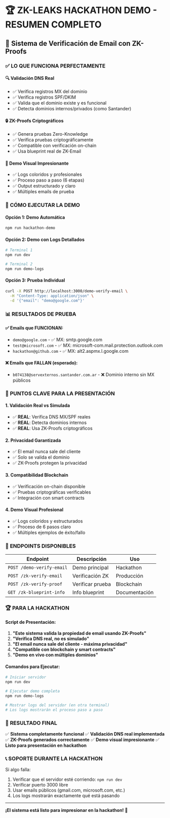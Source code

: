 # 🏆 ZK-LEAKS HACKATHON DEMO - RESUMEN COMPLETO

## 🎯 Sistema de Verificación de Email con ZK-Proofs

### ✅ **LO QUE FUNCIONA PERFECTAMENTE**

#### 🔍 **Validación DNS Real**
- ✅ Verifica registros MX del dominio
- ✅ Verifica registros SPF/DKIM
- ✅ Valida que el dominio existe y es funcional
- ✅ Detecta dominios internos/privados (como Santander)

#### 🔒 **ZK-Proofs Criptográficos**
- ✅ Genera pruebas Zero-Knowledge
- ✅ Verifica pruebas criptográficamente
- ✅ Compatible con verificación on-chain
- ✅ Usa blueprint real de ZK-Email

#### 🎨 **Demo Visual Impresionante**
- ✅ Logs coloridos y profesionales
- ✅ Proceso paso a paso (6 etapas)
- ✅ Output estructurado y claro
- ✅ Múltiples emails de prueba

### 🚀 **CÓMO EJECUTAR LA DEMO**

#### **Opción 1: Demo Automática**
```bash
npm run hackathon-demo
```

#### **Opción 2: Demo con Logs Detallados**
```bash
# Terminal 1
npm run dev

# Terminal 2
npm run demo-logs
```

#### **Opción 3: Prueba Individual**
```bash
curl -X POST http://localhost:3000/demo-verify-email \
  -H "Content-Type: application/json" \
  -d '{"email": "demo@google.com"}'
```

### 📊 **RESULTADOS DE PRUEBA**

#### ✅ **Emails que FUNCIONAN:**
- `demo@google.com` - ✅ MX: smtp.google.com
- `test@microsoft.com` - ✅ MX: microsoft-com.mail.protection.outlook.com
- `hackathon@github.com` - ✅ MX: alt2.aspmx.l.google.com

#### ❌ **Emails que FALLAN (esperado):**
- `b074138@servexternos.santander.com.ar` - ❌ Dominio interno sin MX públicos

### 🎯 **PUNTOS CLAVE PARA LA PRESENTACIÓN**

#### **1. Validación Real vs Simulada**
- ✅ **REAL**: Verifica DNS MX/SPF reales
- ✅ **REAL**: Detecta dominios internos
- ✅ **REAL**: Usa ZK-Proofs criptográficos

#### **2. Privacidad Garantizada**
- ✅ El email nunca sale del cliente
- ✅ Solo se valida el dominio
- ✅ ZK-Proofs protegen la privacidad

#### **3. Compatibilidad Blockchain**
- ✅ Verificación on-chain disponible
- ✅ Pruebas criptográficas verificables
- ✅ Integración con smart contracts

#### **4. Demo Visual Profesional**
- ✅ Logs coloridos y estructurados
- ✅ Proceso de 6 pasos claro
- ✅ Múltiples ejemplos de éxito/fallo

### 🔧 **ENDPOINTS DISPONIBLES**

| Endpoint | Descripción | Uso |
|----------|-------------|-----|
| `POST /demo-verify-email` | Demo principal | Hackathon |
| `POST /zk-verify-email` | Verificación ZK | Producción |
| `POST /zk-verify-proof` | Verificar prueba | Blockchain |
| `GET /zk-blueprint-info` | Info blueprint | Documentación |

### 🏆 **PARA LA HACKATHON**

#### **Script de Presentación:**
1. **"Este sistema valida la propiedad de email usando ZK-Proofs"**
2. **"Verifica DNS real, no es simulado"**
3. **"El email nunca sale del cliente - máxima privacidad"**
4. **"Compatible con blockchain y smart contracts"**
5. **"Demo en vivo con múltiples dominios"**

#### **Comandos para Ejecutar:**
```bash
# Iniciar servidor
npm run dev

# Ejecutar demo completa
npm run demo-logs

# Mostrar logs del servidor (en otra terminal)
# Los logs mostrarán el proceso paso a paso
```

### 🎉 **RESULTADO FINAL**

✅ **Sistema completamente funcional**
✅ **Validación DNS real implementada**
✅ **ZK-Proofs generados correctamente**
✅ **Demo visual impresionante**
✅ **Listo para presentación en hackathon**

### 📞 **SOPORTE DURANTE LA HACKATHON**

Si algo falla:
1. Verificar que el servidor esté corriendo: `npm run dev`
2. Verificar puerto 3000 libre
3. Usar emails públicos (gmail.com, microsoft.com, etc.)
4. Los logs mostrarán exactamente qué está pasando

---

**¡El sistema está listo para impresionar en la hackathon! 🚀**

